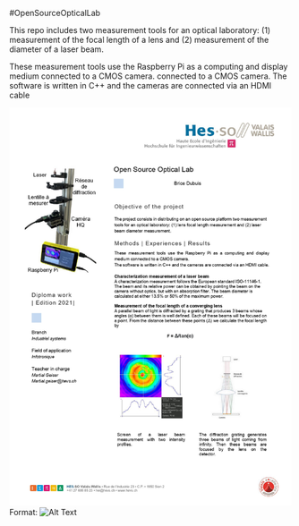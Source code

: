 #OpenSourceOpticalLab

This repo includes two measurement tools for an optical laboratory: (1) measurement of the focal length of a lens
and (2) measurement of the diameter of a laser beam.

These measurement tools use the Raspberry Pi as a computing and display medium connected to a CMOS camera.
connected to a CMOS camera.
The software is written in C++ and the cameras are connected via an HDMI cable

![Resume](resume.jpg)
Format: ![Alt Text](url)
